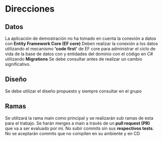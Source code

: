 # Direcciones
## Datos
La aplicación de demostración no ha tomado en cuenta la conexión a datos con **Entity Framework Core (EF core)**
Deben realizar la conexión a los datos utilizando el mecanismo **'code first'** de EF core para administrar el ciclo de vida de la base de datos con y entidades del dominio con el código en C# utilizando **Migrations**
Se debe consultar antes de realizar un cambio significativo.

## Diseño
Se debe utilizar el diseño propuesto y siempre consultar en el grupo

## Ramas
Se utilizará la rama main como principal y se realizarán sub ramas de esta para el trabajo. Se harán merges a main a través de un **pull request (PR)** que va a ser evaluado por mi.
No subir commits sin sus **respectivos tests**.
No se aceptarán commits que no compilen en su ambiente y en CD

